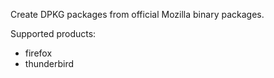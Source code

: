 Create DPKG packages from official Mozilla binary packages.

Supported products:

   * firefox
   * thunderbird
